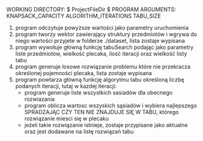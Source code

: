 WORKING DIRECTORY: $ ProjectFileDir $
PROGRAM ARGUMENTS: KNAPSACK_CAPACITY ALGORITHM_ITERATIONS TABU_SIZE
                  
		   
		   
1. program odczytuje powyższe wartości jako parametry uruchomienia 
2. program tworzy wektor zawierający struktury przedmiotów i wgrywa do niego wartości przyjete w folderze ./dataset, lista zostaje wypisana
3. program wywołuje główną funkcję tabuSearch podając jako parametry liste przedmiotów, wielkość plecaka, ilość iteracji oraz wielkość listy tabu
4. program generuje losowe rozwiązanie problemu które nie przekracza określonej pojemności plecaka, lista zostaje wypisana
5. program powtarza główną funkcję algorytmu tabu określoną liczbę podanych iteracji, tutaj w kazdej iteracji:
	- program generuje liste wszystkich sasiadów dla obecnego rozwiazania
	- program oblicza wartosc wszyskich sąsiadów i wybiera najlepszego SPRADZAJĄC CZY TEN NIE ZNAJDUJE SIĘ W TABU, którego rozwiązanie miesci się w plecaku
	- jeżeli takie rozwiązanie istnieje, zostaje przypisane jako aktualne oraz jest dodawane na listę rozwiązań tabu